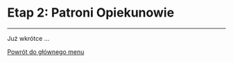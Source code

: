 # <span class="stage-header">Etap 2</span>: Patroni Opiekunowie
---
Już wkrótce ...

[Powrót do głównego menu](index.md)
